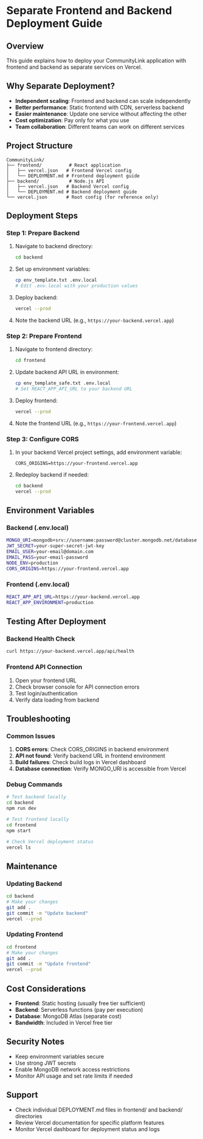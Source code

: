# Separate Frontend and Backend Deployment Guide

## Overview
This guide explains how to deploy your CommunityLink application with frontend and backend as separate services on Vercel.

## Why Separate Deployment?
- **Independent scaling**: Frontend and backend can scale independently
- **Better performance**: Static frontend with CDN, serverless backend
- **Easier maintenance**: Update one service without affecting the other
- **Cost optimization**: Pay only for what you use
- **Team collaboration**: Different teams can work on different services

## Project Structure
```
CommunityLink/
├── frontend/          # React application
│   ├── vercel.json   # Frontend Vercel config
│   └── DEPLOYMENT.md # Frontend deployment guide
├── backend/           # Node.js API
│   ├── vercel.json   # Backend Vercel config
│   └── DEPLOYMENT.md # Backend deployment guide
└── vercel.json       # Root config (for reference only)
```

## Deployment Steps

### Step 1: Prepare Backend
1. Navigate to backend directory:
   ```bash
   cd backend
   ```

2. Set up environment variables:
   ```bash
   cp env_template.txt .env.local
   # Edit .env.local with your production values
   ```

3. Deploy backend:
   ```bash
   vercel --prod
   ```

4. Note the backend URL (e.g., `https://your-backend.vercel.app`)

### Step 2: Prepare Frontend
1. Navigate to frontend directory:
   ```bash
   cd frontend
   ```

2. Update backend API URL in environment:
   ```bash
   cp env_template_safe.txt .env.local
   # Set REACT_APP_API_URL to your backend URL
   ```

3. Deploy frontend:
   ```bash
   vercel --prod
   ```

4. Note the frontend URL (e.g., `https://your-frontend.vercel.app`)

### Step 3: Configure CORS
1. In your backend Vercel project settings, add environment variable:
   ```
   CORS_ORIGINS=https://your-frontend.vercel.app
   ```

2. Redeploy backend if needed:
   ```bash
   cd backend
   vercel --prod
   ```

## Environment Variables

### Backend (.env.local)
```bash
MONGO_URI=mongodb+srv://username:password@cluster.mongodb.net/database
JWT_SECRET=your-super-secret-jwt-key
EMAIL_USER=your-email@domain.com
EMAIL_PASS=your-email-password
NODE_ENV=production
CORS_ORIGINS=https://your-frontend.vercel.app
```

### Frontend (.env.local)
```bash
REACT_APP_API_URL=https://your-backend.vercel.app
REACT_APP_ENVIRONMENT=production
```

## Testing After Deployment

### Backend Health Check
```bash
curl https://your-backend.vercel.app/api/health
```

### Frontend API Connection
1. Open your frontend URL
2. Check browser console for API connection errors
3. Test login/authentication
4. Verify data loading from backend

## Troubleshooting

### Common Issues
1. **CORS errors**: Check CORS_ORIGINS in backend environment
2. **API not found**: Verify backend URL in frontend environment
3. **Build failures**: Check build logs in Vercel dashboard
4. **Database connection**: Verify MONGO_URI is accessible from Vercel

### Debug Commands
```bash
# Test backend locally
cd backend
npm run dev

# Test frontend locally
cd frontend
npm start

# Check Vercel deployment status
vercel ls
```

## Maintenance

### Updating Backend
```bash
cd backend
# Make your changes
git add .
git commit -m "Update backend"
vercel --prod
```

### Updating Frontend
```bash
cd frontend
# Make your changes
git add .
git commit -m "Update frontend"
vercel --prod
```

## Cost Considerations
- **Frontend**: Static hosting (usually free tier sufficient)
- **Backend**: Serverless functions (pay per execution)
- **Database**: MongoDB Atlas (separate cost)
- **Bandwidth**: Included in Vercel free tier

## Security Notes
- Keep environment variables secure
- Use strong JWT secrets
- Enable MongoDB network access restrictions
- Monitor API usage and set rate limits if needed

## Support
- Check individual DEPLOYMENT.md files in frontend/ and backend/ directories
- Review Vercel documentation for specific platform features
- Monitor Vercel dashboard for deployment status and logs
